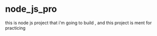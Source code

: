 # node_js_pro
this is node js project that i'm going to build , and this project is ment for practicing 
